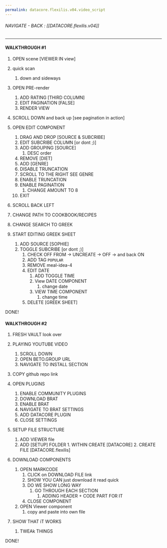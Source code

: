 ```yaml
---
permalink: datacore.flexilis.v04.video_script
---
```


###### NAVIGATE - BACK : [[DATACORE.flexilis.v04]]
------
#### WALKTHROUGH  #1



1. OPEN scene [VIEWER IN view]

2. quick scan
	1. down and sideways

3. OPEN PRE-render
	1. ADD RATING [THIRD COLUMN]
	2. EDIT PAGINATION [FALSE]
	3. RENDER VIEW

4. SCROLL DOWN and back up [see pagination in action]

5. OPEN EDIT COMPONENT
	1. DRAG AND DROP [SOURCE & SUBCRIBE]
	2. EDIT SUBCRIBE COLUMN [or dont ;)]
	3. ADD GROUPING [SOURCE]
		1. DESC order
	4. REMOVE [DIET]
	5. ADD [GENRE]
	6. DISABLE TRUNCATION
	7. SCROLL TO THE RIGHT SEE GENRE
	8. ENABLE TRUNCATION
	9. ENABLE PAGINATION
		1. CHANGE AMOUNT TO 8
	10. EXIT
6. SCROLL BACK LEFT
7. CHANGE PATH TO COOKBOOK/RECIPES
8. CHANGE SEARCH TO GREEK
9. START EDITING GREEK SHEET
	1. ADD SOURCE [SOPHIE]
	2. TOGGLE SUBCRIBE [or dont ;)]
		1. CHECK OFF FROM -> UNCREATE -> OFF -> and back ON
		2. ADD TAG `POPULAR`
		3. REMOVE meal-idea-4
		4. EDIT DATE 
			1. ADD TOGGLE TIME
			2. View DATE COMPONENT
				1. change date
			3. VIEW TIME COMPONENT
				1. change time
		5. DELETE [GREEK SHEET]

DONE!


#### WALKTHROUGH #2

1. FRESH VAULT look over
2. PLAYING YOUTUBE VIDEO
	1. SCROLL DOWN
	2. OPEN BETO.GROUP URL
	3. NAVIGATE TO INSTALL SECTION
3. COPY github repo link
4. OPEN PLUGINS
	1. ENABLE COMMUNITY PLUGINS
	2. DOWNLOAD BRAT
	3. ENABLE BRAT
	4. NAVIGATE TO BRAT SETTINGS
	5. ADD DATACORE PLUGIN
	6. CLOSE SETTINGS
5. SETUP FILE STRUCTURE 
	1. ADD VIEWER file 
	2. ADD [SETUP] FOLDER
			1. WITHIN CREATE [DATACORE]
			2. CREATE FILE [DATACORE.flexilis]

6. DOWNLOAD COMPONENTS
	1. OPEN MARKCODE
		1. CLICK on DOWNLOAD FILE link
		2. SHOW YOU CAN just download it read quick
		3. DO WE SHOW LONG WAY
			1. GO THROUGH EACH SECTION
				1. ADDING HEADER + CODE PART FOR IT
		4. CLOSE COMPONENT
	2. OPEN Viewer component
		1. copy and paste into own file
7. SHOW THAT iT WORKS
	1. TWEAk THINGS
	
DONE!









